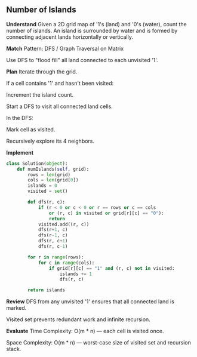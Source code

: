 ##  Number of Islands
**Understand**
Given a 2D grid map of '1's (land) and '0's (water), count the number of islands.
An island is surrounded by water and is formed by connecting adjacent lands horizontally or vertically.

**Match**
Pattern: DFS / Graph Traversal on Matrix

Use DFS to "flood fill" all land connected to each unvisited '1'.

**Plan**
Iterate through the grid.

If a cell contains '1' and hasn't been visited:

Increment the island count.

Start a DFS to visit all connected land cells.

In the DFS:

Mark cell as visited.

Recursively explore its 4 neighbors.

**Implement**
```python
class Solution(object):
    def numIslands(self, grid):
        rows = len(grid)
        cols = len(grid[0])
        islands = 0
        visited = set()

        def dfs(r, c):
            if (r < 0 or c < 0 or r == rows or c == cols 
                or (r, c) in visited or grid[r][c] == "0"):
                return 
            visited.add((r, c))
            dfs(r+1, c)
            dfs(r-1, c)
            dfs(r, c+1)
            dfs(r, c-1)

        for r in range(rows):
            for c in range(cols):
                if grid[r][c] == "1" and (r, c) not in visited:
                    islands += 1
                    dfs(r, c)

        return islands
```

**Review**
DFS from any unvisited '1' ensures that all connected land is marked.

Visited set prevents redundant work and infinite recursion.

**Evaluate**
Time Complexity: O(m * n) — each cell is visited once.

Space Complexity: O(m * n) — worst-case size of visited set and recursion stack.

